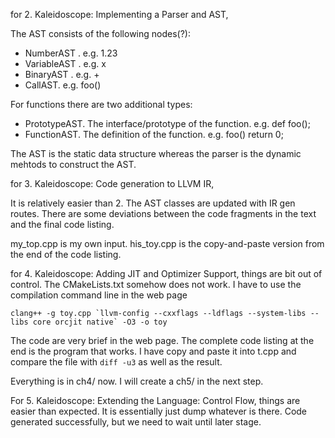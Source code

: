 for 2. Kaleidoscope: Implementing a Parser and AST,

The AST consists of the following nodes(?):

- NumberAST . e.g. 1.23
- VariableAST . e.g. x
- BinaryAST . e.g. +
- CallAST. e.g. foo()

For functions there are two additional types:

- PrototypeAST. The interface/prototype of the function. e.g. def foo();
- FunctionAST. The definition of the function. e.g. foo() return 0;

The AST is the static data structure whereas the parser is the dynamic mehtods
to construct the AST. 

for 3. Kaleidoscope: Code generation to LLVM IR,

It is relatively easier than 2. The AST classes are updated with IR gen routes.
There are some deviations between the code fragments in the text and the final 
code listing.

my_top.cpp is my own input. his_toy.cpp is the copy-and-paste version from the 
end of the code listing.

for 4. Kaleidoscope: Adding JIT and Optimizer Support, things are bit out of 
control. The CMakeLists.txt somehow does not work. I have to use the compilation
command line in the web page

```
clang++ -g toy.cpp `llvm-config --cxxflags --ldflags --system-libs --libs core orcjit native` -O3 -o toy
```

The code are very brief in the web page. The complete code listing at the end
is the program that works. I have copy and paste it into t.cpp and compare the
file with `diff -u3` as well as the result.

Everything is in ch4/ now. I will create a ch5/ in the next step.

For 5. Kaleidoscope: Extending the Language: Control Flow, things are easier 
than expected. It is essentially just dump whatever is there. Code generated
successfully, but we need to wait until later stage.
